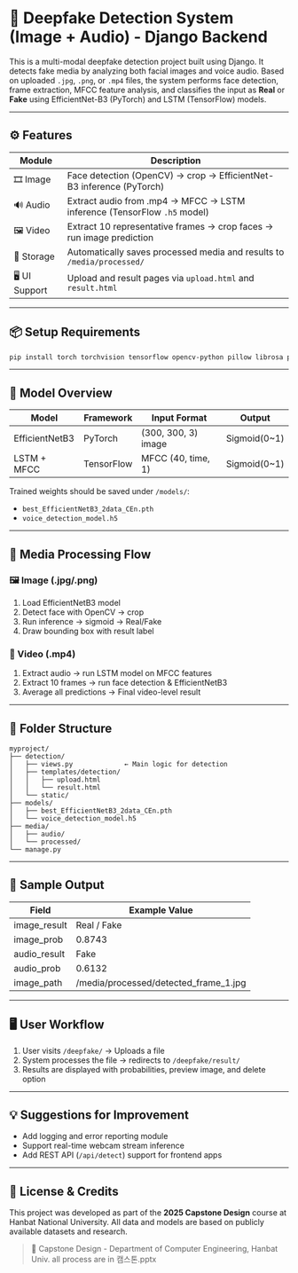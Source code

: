 # 🧠 Deepfake Detection System (Image + Audio) - Django Backend

This is a multi-modal deepfake detection project built using Django. It detects fake media by analyzing both facial images and voice audio. Based on uploaded `.jpg`, `.png`, or `.mp4` files, the system performs face detection, frame extraction, MFCC feature analysis, and classifies the input as **Real** or **Fake** using EfficientNet-B3 (PyTorch) and LSTM (TensorFlow) models.

---

## ⚙️ Features

| Module       | Description                                                                 |
|--------------|-----------------------------------------------------------------------------|
| 🎞 Image      | Face detection (OpenCV) → crop → EfficientNet-B3 inference (PyTorch)        |
| 🔊 Audio      | Extract audio from .mp4 → MFCC → LSTM inference (TensorFlow `.h5` model)     |
| 🖼 Video       | Extract 10 representative frames → crop faces → run image prediction        |
| 💾 Storage     | Automatically saves processed media and results to `/media/processed/`      |
| 🖥 UI Support  | Upload and result pages via `upload.html` and `result.html`                 |

---

## 📦 Setup Requirements

```bash
pip install torch torchvision tensorflow opencv-python pillow librosa pydub django
```

---

## 🧠 Model Overview

| Model         | Framework | Input Format         | Output         |
|---------------|-----------|----------------------|----------------|
| EfficientNetB3| PyTorch   | (300, 300, 3) image  | Sigmoid(0~1)   |
| LSTM + MFCC   | TensorFlow| MFCC (40, time, 1)   | Sigmoid(0~1)   |

Trained weights should be saved under `/models/`:
- `best_EfficientNetB3_2data_CEn.pth`
- `voice_detection_model.h5`

---

## 🔁 Media Processing Flow

### 🖼 Image (.jpg/.png)
1. Load EfficientNetB3 model
2. Detect face with OpenCV → crop
3. Run inference → sigmoid → Real/Fake
4. Draw bounding box with result label

### 🎥 Video (.mp4)
1. Extract audio → run LSTM model on MFCC features
2. Extract 10 frames → run face detection & EfficientNetB3
3. Average all predictions → Final video-level result

---

## 📁 Folder Structure

```
myproject/
├── detection/
│   ├── views.py             ← Main logic for detection
│   ├── templates/detection/
│   │   ├── upload.html
│   │   └── result.html
│   └── static/
├── models/
│   ├── best_EfficientNetB3_2data_CEn.pth
│   └── voice_detection_model.h5
├── media/
│   ├── audio/
│   └── processed/
└── manage.py
```

---

## 🧪 Sample Output

| Field          | Example Value                              |
|----------------|---------------------------------------------|
| image_result   | Real / Fake                                 |
| image_prob     | 0.8743                                      |
| audio_result   | Fake                                        |
| audio_prob     | 0.6132                                      |
| image_path     | /media/processed/detected_frame_1.jpg       |

---

## 🖥 User Workflow

1. User visits `/deepfake/` → Uploads a file
2. System processes the file → redirects to `/deepfake/result/`
3. Results are displayed with probabilities, preview image, and delete option

---

## 💡 Suggestions for Improvement
- Add logging and error reporting module
- Support real-time webcam stream inference
- Add REST API (`/api/detect`) support for frontend apps

---

## 📄 License & Credits
This project was developed as part of the **2025 Capstone Design** course at Hanbat National University. All data and models are based on publicly available datasets and research.

> 🏫 Capstone Design - Department of Computer Engineering, Hanbat Univ.
> all process are in 캠스톤.pptx
